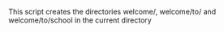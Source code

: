 This script creates the directories welcome/, welcome/to/ and welcome/to/school in the current directory
